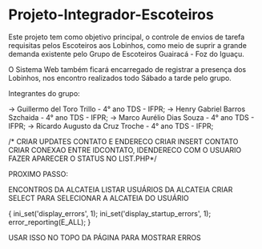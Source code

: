 # Projeto-Integrador-Escoteiros

  Este projeto tem como objetivo principal, o controle de envios de tarefa requisitas pelos Escoteiros aos Lobinhos, como meio de suprir a grande demanda existente pelo Grupo de Escoteiros Guairacá - Foz do Iguaçu.
  
  O Sistema Web também ficará encarregado de registrar a presença dos Lobinhos, nos encontro realizados todo Sábado a tarde pelo grupo.

  Integrantes do grupo:

  -> Guillermo del Toro Trillo - 4° ano TDS - IFPR;
  -> Henry Gabriel Barros Szchaida - 4° ano TDS - IFPR;
  -> Marco Aurélio Dias Souza - 4° ano TDS - IFPR;
  -> Ricardo Augusto da Cruz Troche - 4° ano TDS - IFPR;


/*
CRIAR UPDATES CONTATO E ENDERECO
CRIAR INSERT CONTATO 
CRIAR CONEXAO ENTRE IDCONTATO, IDENDERECO COM O USUARIO
FAZER APARECER O STATUS NO LIST.PHP*/


PROXIMO PASSO:

ENCONTROS DA ALCATEIA
LISTAR USUÁRIOS DA ALCATEIA
CRIAR SELECT PARA SELECIONAR A ALCATEIA DO USUÁRIO

{
ini_set('display_errors', 1);
ini_set('display_startup_errors', 1);
error_reporting(E_ALL);
}

USAR ISSO NO TOPO DA PÁGINA PARA MOSTRAR ERROS